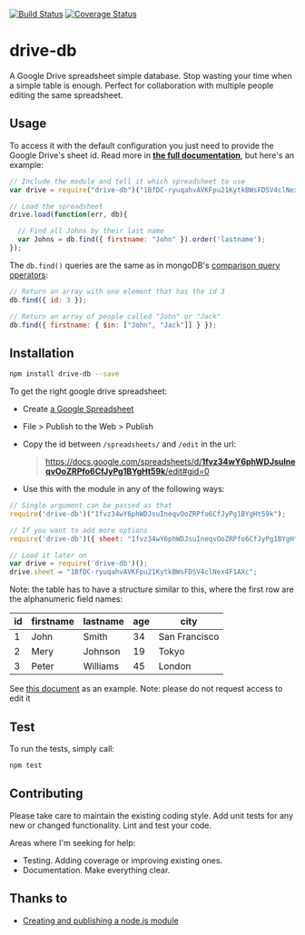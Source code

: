 [![Build Status](https://travis-ci.org/franciscop/drive-db.svg)](https://travis-ci.org/franciscop/drive-db)
[![Coverage Status](https://coveralls.io/repos/franciscop/drive-db/badge.svg?branch=master&service=github)](https://coveralls.io/github/franciscop/drive-db?branch=master)


# drive-db

A Google Drive spreadsheet simple database. Stop wasting your time when a simple table is enough. Perfect for collaboration with multiple people editing the same spreadsheet.


## Usage

To access it with the default configuration you just need to provide the Google Drive's sheet id. Read more in [**the full documentation**](https://github.com/franciscop/drive-db/blob/master/documentation.md), but here's an example:

```js
// Include the module and tell it which spreadsheet to use
var drive = require("drive-db")("1BfDC-ryuqahvAVKFpu21KytkBWsFDSV4clNex4F1AXc");

// Load the spreadsheet
drive.load(function(err, db){

  // Find all Johns by their last name
  var Johns = db.find({ firstname: "John" }).order('lastname');
});
```

The `db.find()` queries are the same as in mongoDB's [comparison query operators](http://docs.mongodb.org/manual/reference/operator/query-comparison/):

```js
// Return an array with one element that has the id 3
db.find({ id: 3 });

// Return an array of people called "John" or "Jack"
db.find({ firstname: { $in: ["John", "Jack"]] } });
```


## Installation

```bash
npm install drive-db --save
```

To get the right google drive spreadsheet:

- Create [a Google Spreadsheet](https://www.google.com/sheets/about/)
- File > Publish to the Web > Publish
- Copy the id between `/spreadsheets/` and `/edit` in the url:

    > [https://docs.google.com/spreadsheets/d/<strong>1fvz34wY6phWDJsuIneqvOoZRPfo6CfJyPg1BYgHt59k</strong>/edit#gid=0](https://docs.google.com/spreadsheets/d/1fvz34wY6phWDJsuIneqvOoZRPfo6CfJyPg1BYgHt59k/edit#gid=0)

- Use this with the module in any of the following ways:

```js
// Single argument can be passed as that
require('drive-db')("1fvz34wY6phWDJsuIneqvOoZRPfo6CfJyPg1BYgHt59k");

// If you want to add more options
require('drive-db')({ sheet: "1fvz34wY6phWDJsuIneqvOoZRPfo6CfJyPg1BYgHt59k" });

// Load it later on
var drive = require('drive-db')();
drive.sheet = "1BfDC-ryuqahvAVKFpu21KytkBWsFDSV4clNex4F1AXc";
```

Note: the table has to have a structure similar to this, where the first row are the alphanumeric field names:

| id | firstname | lastname | age | city          |
|----|-----------|----------|-----|---------------|
| 1  | John      | Smith    | 34  | San Francisco |
| 2  | Mery      | Johnson  | 19  | Tokyo         |
| 3  | Peter     | Williams | 45  | London        |

See [this document](https://docs.google.com/spreadsheets/d/1fvz34wY6phWDJsuIneqvOoZRPfo6CfJyPg1BYgHt59k/edit#gid=0) as an example. Note: please do not request access to edit it


## Test

To run the tests, simply call:

```bash
npm test
```


## Contributing

Please take care to maintain the existing coding style. Add unit tests for any new or changed functionality. Lint and test your code.

Areas where I'm seeking for help:

- Testing. Adding coverage or improving existing ones.
- Documentation. Make everything clear.


## Thanks to

- [Creating and publishing a node.js module](https://quickleft.com/blog/creating-and-publishing-a-node-js-module/)
